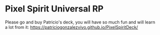 # Pixel Spirit Universal RP

Please go and buy Patricio's deck, you will have so much fun and will learn a lot from it: https://patriciogonzalezvivo.github.io/PixelSpiritDeck/
